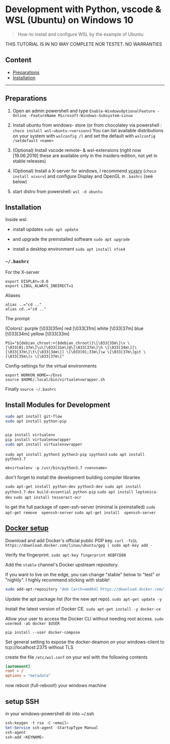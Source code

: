 # Development with Python, vscode & WSL (Ubuntu) on Windows 10

> How-to install and configure WSL by the example of Ubuntu

THIS TUTORIAL IS IN NO WAY COMPLETE NOR TESTET. NO WARRANTIES

## Content

- [Preparations](#markdown-header-preparations)
- [Installation](#markdown-header-installation)

---

## Preparations

1. Open an admin powershell and type `Enable-WindowsOptionalFeature -Online -FeatureName Microsoft-Windows-Subsystem-Linux`

2. Install ubuntu from windows- store (or from chocolatey via powershell : `choco install wsl-ubuntu-<version>`)
    You can list available distributions on your system with `wslconfig /l` and set the default with `wslconfig /setdefault <name>`

3. (Optional) Install vscode remote- & wsl-extensions (right now [19.06.2019] these are available only in the insiders-edition, not yet in stable releases)

4. (Optional) Install a X-server for windows, I recommend [vcxsrv](https://sourceforge.net/projects/vcxsrv/) (`choco install vcxsrv`) and configure Display and OpenGL in `.bashrc` (see below)

5. start distro from powershell: `wsl -d ubuntu`

## Installation

Inside wsl:

- install updates `sudo apt update`

- and upgrade the preinstalled software `sudo apt upgrade`

- install a desktop environment `sudo apt install xfce4`

### `~/.bashrc`

For the X-server

```.bashrc
export DISPLAY=:0.0
export LIBGL_ALWAYS_INDIRECT=1
```

Aliases

```.bashrc
alias ..="cd .."
alias cd..="cd .."

```

The prompt

  (Colors):
        purple \[\033[35m\]
        red \[\033[31m\]
        white \[\033[37m\]
        blue \[\033[34m\]
        yellow \[\033[33m\]

```.bashrc
PS1="${debian_chroot:+($debian_chroot)}\[\033[35m\]\v \[\033[01;37m\]\u\[\033[31m\]@\[\033[37m\]\h \[\033[34m\][\[\033[37m\]\t\[\033[34m\]] \[\033[01;33m\]\w \[\033[37m\]git \[\033[35m\]> \[\033[37m\]"
```

Config-settings for the virtual environments

```.bashrc
export WORKON_HOME=~/Envs
source $HOME/.local/bin/virtualenvwrapper.sh
```

Finally `source ~/.bashrc`

## Install Modules for Development

```bash
sudo apt install git-flow
sudo apt install python-pip


pip install virtualenv
pip install virtualenvwrapper
sudo apt install virtualenvwrapper
```

`sudo apt install python3 python3-pip ipython3`
`sudo apt install python3.7`

`mkvirtualenv -p /usr/bin/python3.7 <venvname>`

don't forget to install the development building compiler libraries

`sudo apt-get install python-dev python3-dev sudo apt install python3.7-dev build-essential python-pip`
`sudo apt install leptonica-dev`
`sudo apt install tesseract-ocr`

to get the full package of open-ssh-server (minimal is preinstalled)
`sudo apt-get remove  openssh-server`
`sudo apt-get install  openssh-server`

## [Docker setup](https://nickjanetakis.com/blog/setting-up-docker-for-windows-and-wsl-to-work-flawlessly)

Download and add Docker's official public PGP key.
`curl -fsSL https://download.docker.com/linux/ubuntu/gpg | sudo apt-key add -`

Verify the fingerprint.
`sudo apt-key fingerprint 0EBFCD88`

Add the `stable` channel's Docker upstream repository.

If you want to live on the edge, you can change "stable" below to "test" or
"nightly". I highly recommend sticking with stable!

```bash
sudo add-apt-repository "deb [arch=amd64] https://download.docker.com/linux/ubuntu $(lsb_release -cs) stable"
```

Update the apt package list (for the new apt repo).
`sudo apt-get update -y`

Install the latest version of Docker CE.
`sudo apt-get install -y docker-ce`

Allow your user to access the Docker CLI without needing root access.
`sudo usermod -aG docker $USER`

`pip install --user docker-compose`

Set general setting to expose the docker-deamon on your windows-client to tcp://localhost:2375 without TLS

create the file `/etc/wsl.conf` on your wsl with the following contents

```wsl.conf
[automount]
root = /
options = "metadata"
```

now reboot (full-reboot!) your windows machine

## setup SSH

in your windows-powershell dir into ~/.ssh

```powershell
ssh-keygen -t rsa -C <email>
Set-Service ssh-agent -StartupType Manual
ssh-agent
ssh-add <KEYNAME>
```
